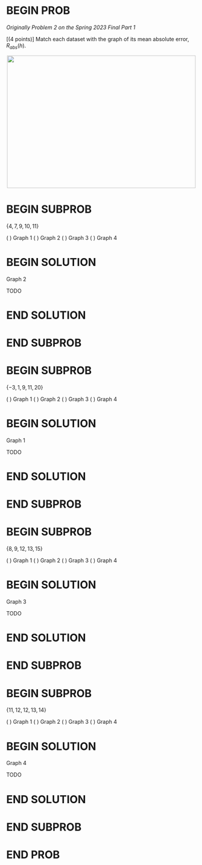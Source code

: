 # BEGIN PROB

<i>Originally Problem 2 on the Spring 2023 Final Part 1</i>

\[(4 points)\] Match each dataset with the graph of its mean absolute
error, $R_{abs}(h)$.

<center><img src="../assets/images/sp23-final-pt1/matching.jpg" width="500" height="350"></center>

# BEGIN SUBPROB

$\{4, 7, 9, 10, 11\}$

( ) Graph 1
( ) Graph 2
( ) Graph 3
( ) Graph 4

# BEGIN SOLUTION

Graph 2

TODO

# END SOLUTION

# END SUBPROB

# BEGIN SUBPROB

$\{-3, 1, 9, 11, 20\}$

( ) Graph 1
( ) Graph 2
( ) Graph 3
( ) Graph 4

# BEGIN SOLUTION

Graph 1

TODO

# END SOLUTION

# END SUBPROB

# BEGIN SUBPROB

$\{8, 9, 12, 13, 15\}$

( ) Graph 1
( ) Graph 2
( ) Graph 3
( ) Graph 4

# BEGIN SOLUTION

Graph 3

TODO

# END SOLUTION

# END SUBPROB

# BEGIN SUBPROB

$\{11, 12, 12, 13, 14\}$

( ) Graph 1
( ) Graph 2
( ) Graph 3
( ) Graph 4

# BEGIN SOLUTION

Graph 4

TODO

# END SOLUTION

# END SUBPROB

# END PROB